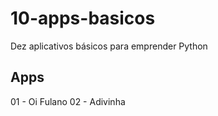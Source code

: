 # 10-apps-basicos

Dez aplicativos básicos para emprender Python


## Apps

01 - Oi Fulano
02 - Adivinha

